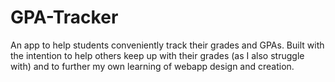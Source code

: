 # GPA-Tracker
An app to help students conveniently track their grades and GPAs. Built with the intention to help others keep up with their grades (as I also struggle with) and to further my own learning of webapp design and creation.
